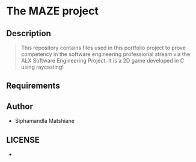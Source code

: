 # The MAZE project

## Description
> This repository contains files used in this portfolio project to prove competency in the software engineering professional stream via the ALX Software Engineering Project. It is a 2D game developed in C using raycasting!

## Requirements
## Author
- Siphamandla Matshiane

## LICENSE
- 
